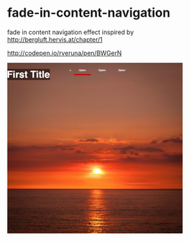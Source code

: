 # fade-in-content-navigation

fade in content navigation effect inspired by http://bergluft.hervis.at/chapter/1

http://codepen.io/rveruna/pen/BWGerN

<img src="https://github.com/rveruna/fade-in-content-navigation/blob/master/ScreenShot.png" width="80%"></img>

